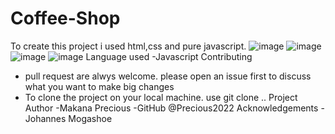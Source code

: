 # Coffee-Shop
To create this project i used html,css and pure javascript.
![image](https://user-images.githubusercontent.com/84070534/159123093-be223cb0-1357-4dba-b85b-54a7b1ac4ac2.png)
![image](https://user-images.githubusercontent.com/84070534/159123165-ca3d2236-e3ba-43c4-a4a9-bf6a358c5fc0.png)
![image](https://user-images.githubusercontent.com/84070534/159123189-979ea397-e622-4108-8805-116c397fecdc.png)
![image](https://user-images.githubusercontent.com/84070534/159123204-23e43b0e-4043-4cd9-9fd4-03c89c0cf543.png)
Language used
  -Javascript
 Contributing 
   - pull request are alwys welcome. please open an issue first to discuss what you want to make big changes
   - To clone the project on your local machine. use git clone ..
 Project Author
  -Makana Precious
   -GitHub @Precious2022
  Acknowledgements
  -Johannes Mogashoe
